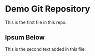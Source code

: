 # Demo Git Repository

This is the first file in this repo.

## Ipsum Below

This is the second text added in this file.